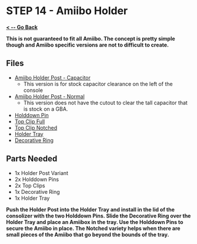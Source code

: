 # STEP 14 - Amiibo Holder

**[< -- Go Back](../README.md)**

**This is not guaranteed to fit all Amiibo. The concept is pretty simple though and Amiibo specific versions are not to difficult to create.**

## Files

* [Amiibo Holder Post - Capacitor](../Models/Amiibo_Holder_Post_Capacitor_Clearance.3mf)
	* This version is for stock capacitor clearance on the left of the console
* [Amiibo Holder Post - Normal](../Models/Amiibo_Holder_Post.3mf)
	* This version does not have the cutout to clear the tall capacitor that is stock on a GBA.
* [Holddown Pin](../Models/Feature_Hold_Down_Pin.3mf)
* [Top Clip Full](../Models/Amiibo_Top_Clip_Full.3mf)
* [Top Clip Notched](../Models/Amiibo_Top_Clip_Notched.3mf)
* [Holder Tray](../Models/Amiibo_Holder_Tray.3mf)
* [Decorative Ring](../Models/Amiibo_Decorative_Ring.3mf)

## Parts Needed
* 1x Holder Post Variant
* 2x Holddown Pins
* 2x Top Clips
* 1x Decorative Ring
* 1x Holder Tray

**Push the Holder Post into the Holder Tray and install in the lid of the consolizer with the two Holddown Pins. Slide the Decorative Ring over the Holder Tray and place an Amiibox in the tray. Use the Holddown Pins to secure the Amiibo in place. The Notched variety helps when there are small pieces of the Amiibo that go beyond the bounds of the tray.**

